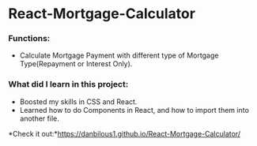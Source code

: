 # React-Mortgage-Calculator

### Functions:
- Calculate Mortgage Payment with different type of Mortgage Type(Repayment or Interest Only).

### What did I learn in this project:
- Boosted my skills in CSS and React.
- Learned how to do Components in React, and how to import them into another file.

*Check it out:*https://danbilous1.github.io/React-Mortgage-Calculator/

